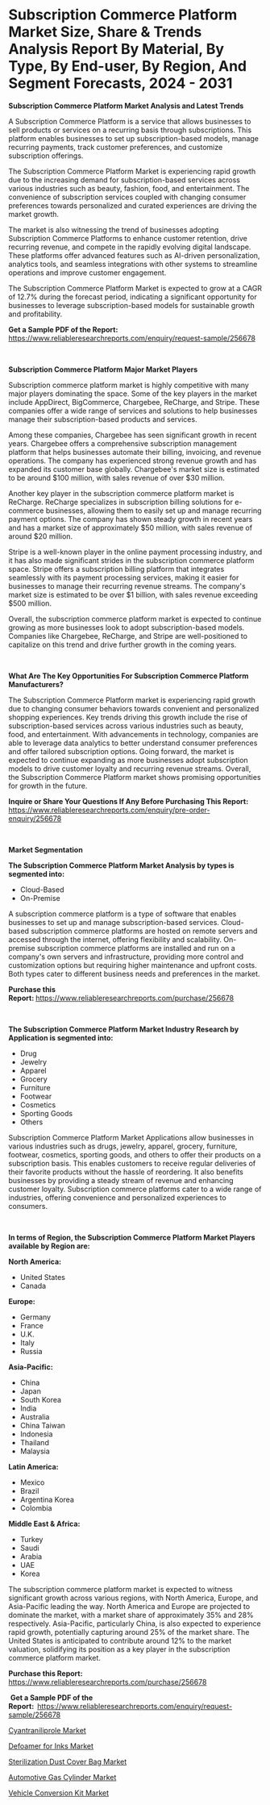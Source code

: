 <p><h1>Subscription Commerce Platform Market Size, Share & Trends Analysis Report By Material, By Type, By End-user, By Region, And Segment Forecasts, 2024 - 2031</h1></p><p><strong>Subscription Commerce Platform Market Analysis and Latest Trends</strong></p>
<p><p>A Subscription Commerce Platform is a service that allows businesses to sell products or services on a recurring basis through subscriptions. This platform enables businesses to set up subscription-based models, manage recurring payments, track customer preferences, and customize subscription offerings.</p><p>The Subscription Commerce Platform Market is experiencing rapid growth due to the increasing demand for subscription-based services across various industries such as beauty, fashion, food, and entertainment. The convenience of subscription services coupled with changing consumer preferences towards personalized and curated experiences are driving the market growth.</p><p>The market is also witnessing the trend of businesses adopting Subscription Commerce Platforms to enhance customer retention, drive recurring revenue, and compete in the rapidly evolving digital landscape. These platforms offer advanced features such as AI-driven personalization, analytics tools, and seamless integrations with other systems to streamline operations and improve customer engagement.</p><p>The Subscription Commerce Platform Market is expected to grow at a CAGR of 12.7% during the forecast period, indicating a significant opportunity for businesses to leverage subscription-based models for sustainable growth and profitability.</p></p>
<p><strong>Get a Sample PDF of the Report:&nbsp;</strong> <a href="https://www.reliableresearchreports.com/enquiry/request-sample/256678">https://www.reliableresearchreports.com/enquiry/request-sample/256678</a></p>
<p>&nbsp;</p>
<p><strong>Subscription Commerce Platform Major Market Players</strong></p>
<p><p>Subscription commerce platform market is highly competitive with many major players dominating the space. Some of the key players in the market include AppDirect, BigCommerce, Chargebee, ReCharge, and Stripe. These companies offer a wide range of services and solutions to help businesses manage their subscription-based products and services.</p><p>Among these companies, Chargebee has seen significant growth in recent years. Chargebee offers a comprehensive subscription management platform that helps businesses automate their billing, invoicing, and revenue operations. The company has experienced strong revenue growth and has expanded its customer base globally. Chargebee's market size is estimated to be around $100 million, with sales revenue of over $30 million.</p><p>Another key player in the subscription commerce platform market is ReCharge. ReCharge specializes in subscription billing solutions for e-commerce businesses, allowing them to easily set up and manage recurring payment options. The company has shown steady growth in recent years and has a market size of approximately $50 million, with sales revenue of around $20 million.</p><p>Stripe is a well-known player in the online payment processing industry, and it has also made significant strides in the subscription commerce platform space. Stripe offers a subscription billing platform that integrates seamlessly with its payment processing services, making it easier for businesses to manage their recurring revenue streams. The company's market size is estimated to be over $1 billion, with sales revenue exceeding $500 million.</p><p>Overall, the subscription commerce platform market is expected to continue growing as more businesses look to adopt subscription-based models. Companies like Chargebee, ReCharge, and Stripe are well-positioned to capitalize on this trend and drive further growth in the coming years.</p></p>
<p>&nbsp;</p>
<p><strong>What Are The Key Opportunities For Subscription Commerce Platform Manufacturers?</strong></p>
<p><p>The Subscription Commerce Platform market is experiencing rapid growth due to changing consumer behaviors towards convenient and personalized shopping experiences. Key trends driving this growth include the rise of subscription-based services across various industries such as beauty, food, and entertainment. With advancements in technology, companies are able to leverage data analytics to better understand consumer preferences and offer tailored subscription options. Going forward, the market is expected to continue expanding as more businesses adopt subscription models to drive customer loyalty and recurring revenue streams. Overall, the Subscription Commerce Platform market shows promising opportunities for growth in the future.</p></p>
<p><strong>Inquire or Share Your Questions If Any Before Purchasing This Report:</strong> <a href="https://www.reliableresearchreports.com/enquiry/pre-order-enquiry/256678">https://www.reliableresearchreports.com/enquiry/pre-order-enquiry/256678</a></p>
<p>&nbsp;</p>
<p><strong>Market Segmentation</strong></p>
<p><strong>The Subscription Commerce Platform Market Analysis by types is segmented into:</strong></p>
<p><ul><li>Cloud-Based</li><li>On-Premise</li></ul></p>
<p><p>A subscription commerce platform is a type of software that enables businesses to set up and manage subscription-based services. Cloud-based subscription commerce platforms are hosted on remote servers and accessed through the internet, offering flexibility and scalability. On-premise subscription commerce platforms are installed and run on a company's own servers and infrastructure, providing more control and customization options but requiring higher maintenance and upfront costs. Both types cater to different business needs and preferences in the market.</p></p>
<p><strong>Purchase this Report:&nbsp;</strong><a href="https://www.reliableresearchreports.com/purchase/256678">https://www.reliableresearchreports.com/purchase/256678</a></p>
<p>&nbsp;</p>
<p><strong>The Subscription Commerce Platform Market Industry Research by Application is segmented into:</strong></p>
<p><ul><li>Drug</li><li>Jewelry</li><li>Apparel</li><li>Grocery</li><li>Furniture</li><li>Footwear</li><li>Cosmetics</li><li>Sporting Goods</li><li>Others</li></ul></p>
<p><p>Subscription Commerce Platform Market Applications allow businesses in various industries such as drugs, jewelry, apparel, grocery, furniture, footwear, cosmetics, sporting goods, and others to offer their products on a subscription basis. This enables customers to receive regular deliveries of their favorite products without the hassle of reordering. It also benefits businesses by providing a steady stream of revenue and enhancing customer loyalty. Subscription commerce platforms cater to a wide range of industries, offering convenience and personalized experiences to consumers.</p></p>
<p>&nbsp;</p>
<p><strong>In terms of Region, the Subscription Commerce Platform Market Players available by Region are:</strong></p>
<p>
    <p> <strong> North America: </strong>
        <ul>
            <li>United States</li>
            <li>Canada</li>
        </ul>
        </p> 
    <p> <strong> Europe: </strong>
        <ul>
            <li>Germany</li>
            <li>France</li>
            <li>U.K.</li>
            <li>Italy</li>
            <li>Russia</li>
        </ul>
        </p> 
    <p> <strong> Asia-Pacific: </strong>
        <ul>
            <li>China</li>
            <li>Japan</li>
            <li>South Korea</li>
            <li>India</li>
            <li>Australia</li>
            <li>China Taiwan</li>
            <li>Indonesia</li>
            <li>Thailand</li>
            <li>Malaysia</li>
        </ul>
        </p> 
    <p> <strong> Latin America: </strong>
        <ul>
            <li>Mexico</li>
            <li>Brazil</li>
            <li>Argentina Korea</li>
            <li>Colombia</li>
        </ul>
        </p> 
    <p> <strong> Middle East & Africa: </strong>
        <ul>
            <li>Turkey</li>
            <li>Saudi</li>
            <li>Arabia</li>
            <li>UAE</li>
            <li>Korea</li>
        </ul>
    </p>
    </p>
<p><p>The subscription commerce platform market is expected to witness significant growth across various regions, with North America, Europe, and Asia-Pacific leading the way. North America and Europe are projected to dominate the market, with a market share of approximately 35% and 28% respectively. Asia-Pacific, particularly China, is also expected to experience rapid growth, potentially capturing around 25% of the market share. The United States is anticipated to contribute around 12% to the market valuation, solidifying its position as a key player in the subscription commerce platform market.</p></p>
<p><strong>Purchase this Report: </strong><a href="https://www.reliableresearchreports.com/purchase/256678">https://www.reliableresearchreports.com/purchase/256678</a></p>
<p>&nbsp;<strong>Get a Sample PDF of the Report:&nbsp;&nbsp;</strong><a href="https://www.reliableresearchreports.com/enquiry/request-sample/256678">https://www.reliableresearchreports.com/enquiry/request-sample/256678</a></p>
<p><strong></strong></p>
<p><p><a href="https://fearless-okapi-6c8.notion.site/Global-Cyantraniliprole-Market-Size-and-Market-Trends-Insights-and-Projections-from-2024-to-2031-dea0f7f4145d4dc2b721e48c337d458a">Cyantraniliprole Market</a></p><p><a href="https://scarlet-rocket-c63.notion.site/Defoamer-for-Inks-Market-Provides-Detailed-Segmentation-of-this-Market-based-on-Type-Application-a-e013cdee209049059edbe95f11f14961">Defoamer for Inks Market</a></p><p><a href="https://zircon-bluebell-299.notion.site/Sterilization-Dust-Cover-Bag-Market-Size-2024-2031-Global-Industrial-Analysis-Key-Geographical-Re-05e389a6feed46a8b6276a367d6eb31b">Sterilization Dust Cover Bag Market</a></p><p><a href="https://view.publitas.com/reportprime-1/automotive-gas-cylinder-market-growth-market-trends-covid-19-impact-and-forecasts-for-period-from-2024-2031/">Automotive Gas Cylinder Market</a></p><p><a href="https://view.publitas.com/reportprime-1/vehicle-conversion-kit-market-size-share-trends-analysis-report-by-material-by-type-by-end-user-by-region-and-segment-forecasts-2024-2031/">Vehicle Conversion Kit Market</a></p></p>